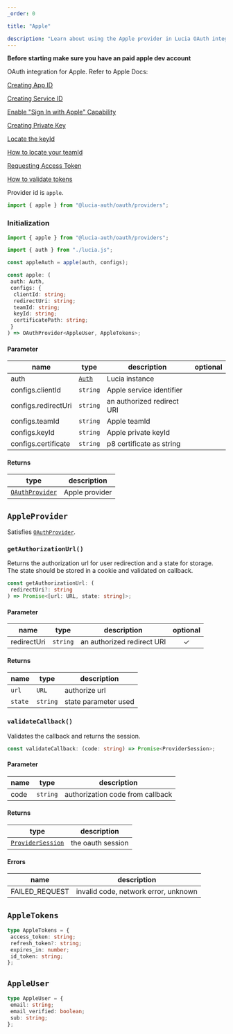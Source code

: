 ```yaml
---
_order: 0

title: "Apple"

description: "Learn about using the Apple provider in Lucia OAuth integration"
---
```


**Before starting make sure you have an paid apple dev account**

OAuth integration for Apple. Refer to Apple Docs:

[Creating App ID](https://developer.apple.com/help/account/manage-identifiers/register-an-app-id/)

[Creating Service ID](https://developer.apple.com/help/account/manage-identifiers/register-a-services-id)

[Enable "Sign In with Apple" Capability](https://developer.apple.com/help/account/manage-identifiers/enable-app-capabilities)

[Creating Private Key](https://developer.apple.com/help/account/manage-keys/create-a-private-key)

[Locate the keyId](https://developer.apple.com/help/account/manage-keys/get-a-key-identifier)

[How to locate your teamId](https://developer.apple.com/help/account/manage-your-team/locate-your-team-id)

[Requesting Access Token](https://developer.apple.com/documentation/sign_in_with_apple/request_an_authorization_to_the_sign_in_with_apple_server)

[How to validate tokens](https://developer.apple.com/documentation/sign_in_with_apple/generate_and_validate_tokens)

Provider id is `apple`.

```ts
import { apple } from "@lucia-auth/oauth/providers";
```

### Initialization

```ts
import { apple } from "@lucia-auth/oauth/providers";

import { auth } from "./lucia.js";

const appleAuth = apple(auth, configs);
```

```ts
const apple: (
 auth: Auth,
 configs: {
  clientId: string;
  redirectUri: string;
  teamId: string;
  keyId: string;
  certificatePath: string;
 }
) => OAuthProvider<AppleUser, AppleTokens>;
```

#### Parameter

| name                    | type                                 | description                | optional |
| ----------------------- | ------------------------------------ | -------------------------- | :------: |
| auth                    | [`Auth`](/reference/lucia-auth/auth) | Lucia instance             |          |
| configs.clientId        | `string`                             | Apple service identifier   |          |
| configs.redirectUri     | `string`                             | an authorized redirect URI |          |
| configs.teamId          | `string`                             | Apple teamId               |          |
| configs.keyId           | `string`                             | Apple private keyId        |          |
| configs.certificate     | `string`                             | p8 certificate as string   |          |

#### Returns

| type                                              | description    |
| ------------------------------------------------- | -------------- |
| [`OAuthProvider`](/reference/oauth/oauthprovider) | Apple provider |

## `AppleProvider`

Satisfies [`OAuthProvider`](/reference/oauth/oauthprovider).

### `getAuthorizationUrl()`

Returns the authorization url for user redirection and a state for storage. The state should be stored in a cookie and validated on callback.

```ts
const getAuthorizationUrl: (
 redirectUri?: string
) => Promise<[url: URL, state: string]>;
```

#### Parameter

| name | type | description | optional |
| ----------- | -------- | -------------------------- | :------: |
| redirectUri | `string` | an authorized redirect URI | ✓ |

#### Returns

| name | type | description |
| ------- | -------- | -------------------- |
| `url` | `URL` | authorize url |
| `state` | `string` | state parameter used |

### `validateCallback()`

Validates the callback and returns the session.

```ts
const validateCallback: (code: string) => Promise<ProviderSession>;
```

#### Parameter

| name | type | description |
| ---- | -------- | -------------------------------- |
| code | `string` | authorization code from callback |

#### Returns

| type | description |
| ----------------------------------------------------- | ----------------- |
| [`ProviderSession`](/reference/oauth/providersession) | the oauth session |

#### Errors

| name | description |
| -------------- | ------------------------------------ |
| FAILED_REQUEST | invalid code, network error, unknown |

## `AppleTokens`

```ts
type AppleTokens = {
 access_token: string;
 refresh_token?: string;
 expires_in: number;
 id_token: string;
};
```

## `AppleUser`

```ts
type AppleUser = {
 email: string;
 email_verified: boolean;
 sub: string;
};
```
